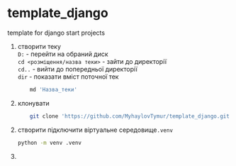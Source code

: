 # template_django
template for django start projects


1. створити теку <br>
    `D:` - перейти на обраний диск<br>
    `cd <розміщення/назва теки>` - зайти до директорії<br>
    `cd..` - вийти до попередньої директорії<br>
    `dir` - показати вміст поточної тек<br>
```bash
       md 'Назва_теки'
  ```
2. клонувати
```bash
       git clone 'https://github.com/MyhaylovTymur/template_django.git
  ```
2. створити підключити віртуальне середовище`.venv`
    ```bash
   python -m venv .venv
   ```
3. 